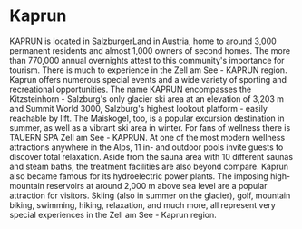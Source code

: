 # Kaprun

KAPRUN is located in SalzburgerLand in Austria, home to around 3,000 permanent residents and almost 1,000 owners of second homes. The more than 770,000 annual overnights attest to this community's importance for tourism. There is much to experience in the Zell am See - KAPRUN region. Kaprun offers numerous special events and a wide variety of sporting and recreational opportunities.
The name KAPRUN encompasses the Kitzsteinhorn - Salzburg's only glacier ski area at an elevation of 3,203 m and Summit World 3000, Salzburg's highest lookout platform - easily reachable by lift.
The Maiskogel, too, is a popular excursion destination in summer, as well as a vibrant ski area in winter.
For fans of wellness there is TAUERN SPA Zell am See - KAPRUN. At one of the most modern wellness attractions anywhere in the Alps, 11 in- and outdoor pools invite guests to discover total relaxation. Aside from the sauna area with 10 different saunas and steam baths, the treatment facilities are also beyond compare.
Kaprun also became famous for its hydroelectric power plants. The imposing high-mountain reservoirs at around 2,000 m above sea level are a popular attraction for visitors. Skiing (also in summer on the glacier), golf, mountain biking, swimming, hiking, relaxation, and much more, all represent very special experiences in the Zell am See - Kaprun region.

